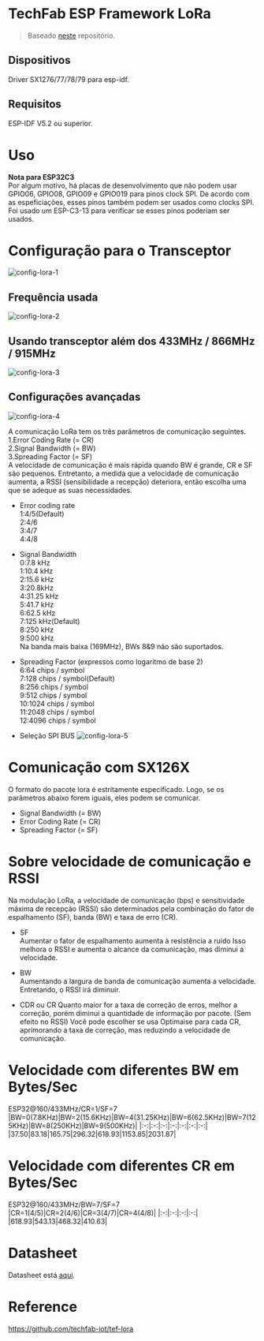 # TechFab ESP Framework LoRa

> Baseado [neste](https://github.com/nopnop2002/esp-idf-sx127x) repositório.

## Dispositivos
Driver SX1276/77/78/79 para esp-idf.

## Requisitos
ESP-IDF V5.2 ou superior.   

# Uso

__Nota para ESP32C3__   
Por algum motivo, há placas de desenvolvimento que não podem usar GPIO06, GPIO08, GPIO09 e GPIO019 para pinos clock SPI.
De acordo com as espeficiações, esses pinos também podem ser usados como clocks SPI.
Foi usado um ESP-C3-13 para verificar se esses pinos poderiam ser usados.

# Configuração para o Transceptor   

![config-lora-1](https://user-images.githubusercontent.com/6020549/152313802-d88ed3ab-dff5-4fe5-a05f-742c2e6e0aa4.jpg)

## Frequência usada
![config-lora-2](https://github.com/user-attachments/assets/91c4b8b8-e18c-4dbb-b880-40d2cd460272)

## Usando transceptor além dos 433MHz / 866MHz / 915MHz   
![config-lora-3](https://github.com/user-attachments/assets/62984a47-681e-48f4-a408-d8429fceea58)

## Configurações avançadas   
![config-lora-4](https://github.com/user-attachments/assets/513f7bca-63ea-4045-a517-8de054fbb804)

A comunicação LoRa tem os três parâmetros de comunicação seguintes.
1.Error Coding Rate (= CR)   
2.Signal Bandwidth (= BW)   
3.Spreading Factor (= SF)   
A velocidade de comunicação é mais rápida quando BW é grande, CR e SF são pequenos.
Entretanto, a medida que a velocidade de comunicação aumenta, a RSSI (sensibilidade a recepção) deteriora, então escolha uma que se adeque as suas necessidades.

- Error coding rate   
1:4/5(Default)   
2:4/6   
3:4/7   
4:4/8   

- Signal Bandwidth   
0:7.8 kHz   
1:10.4 kHz   
2:15.6 kHz   
3:20.8kHz   
4:31.25 kHz   
5:41.7 kHz   
6:62.5 kHz   
7:125 kHz(Default)   
8:250 kHz   
9:500 kHz   
Na banda mais baixa (169MHz), BWs 8&9 não são suportados.

- Spreading Factor (expressos como logaritmo de base 2)   
6:64 chips / symbol   
7:128 chips / symbol(Default)   
8:256 chips / symbol   
9:512 chips / symbol   
10:1024 chips / symbol   
11:2048 chips / symbol   
12:4096 chips / symbol   

- Seleção SPI BUS
![config-lora-5](https://github.com/user-attachments/assets/f3dcf76e-1bf4-4c05-98ac-f9174f52820e)


# Comunicação com SX126X
O formato do pacote lora é estritamente especificado.
Logo, se os parâmetros abaixo forem iguais, eles podem se comunicar.
- Signal Bandwidth (= BW)   
- Error Coding Rate (= CR)   
- Spreading Factor (= SF)   

# Sobre velocidade de comunicação e RSSI
Na modulação LoRa, a velocidade de comunicação (bps) e sensitividade máxima de recepção (RSSI) são determinados pela combinação do fator de espalhamento (SF), banda (BW) e taxa de erro (CR).
- SF   
Aumentar o fator de espalhamento aumenta à resistência a ruido
Isso melhora o RSSI e aumenta o alcance da comunicação, mas diminui a velocidade.

- BW   
Aumentando a largura de banda de comunicação aumenta a velocidade.
Entretando, o RSSI irá diminuir.

- CDR ou CR
Quanto maior for a taxa de correção de erros, melhor a correção, porém diminui a quantidade de informação por pacote.
(Sem efeito no RSSI)
Você pode escolher se usa Optimaise para cada CR, aprimorando a taxa de correção, mas reduzindo a velocidade de comunicação.

# Velocidade com diferentes BW em Bytes/Sec
ESP32@160/433MHz/CR=1/SF=7   
|BW=0(7.8KHz)|BW=2(15.6KHz)|BW=4(31.25KHz)|BW=6(62.5KHz)|BW=7(125KHz)|BW=8(250KHz)|BW=9(500KHz)|
|:-:|:-:|:-:|:-:|:-:|:-:|:-:|
|37.50|83.18|165.75|296.32|618.93|1153.85|2031.87|

# Velocidade com diferentes CR em Bytes/Sec   
ESP32@160/433MHz/BW=7/SF=7   
|CR=1(4/5)|CR=2(4/6)|CR=3(4/7)|CR=4(4/8)|
|:-:|:-:|:-:|:-:|
|618.93|543.13|468.32|410.63|

# Datasheet
Datasheet está [aqui](https://github.com/jgromes/RadioLib/files/8646997/DS_SX1276-7-8-9_W_APP_V7.pdf).   

# Reference
https://github.com/techfab-iot/tef-lora

